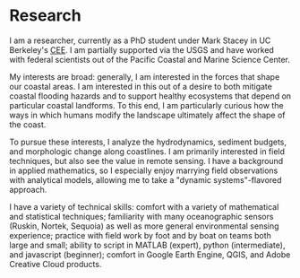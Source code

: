 # Research

I am a researcher, currently as a PhD student under Mark Stacey in UC Berkeley's <a href="https://ce.berkeley.edu/">CEE</a>. I am partially supported via the USGS and have worked with federal scientists out of the Pacific Coastal and Marine Science Center. 

My interests are broad: generally, I am interested in the forces that shape our coastal areas. I am interested in this out of a desire to both mitigate coastal flooding hazards and to support healthy ecosystems that depend on particular coastal landforms. To this end, I am particularly curious how the ways in which humans modify the landscape ultimately affect the shape of the coast. 

To pursue these interests, I analyze the hydrodynamics, sediment budgets, and morphologic change along coastlines. I am primarily interested in field techniques, but also see the value in remote sensing. I have a background in applied mathematics, so I especially enjoy marrying field observations with analytical models, allowing me to take a "dynamic systems"-flavored approach. 

I have a variety of technical skills: comfort with a variety of mathematical and statistical techniques; familiarity with many oceanographic sensors (Ruskin, Nortek, Sequoia) as well as more general environmental sensing experience; practice with field work by foot and by boat on teams both large and small; ability to script in MATLAB (expert), python (intermediate), and javascript (beginner); comfort in Google Earth Engine, QGIS, and Adobe Creative Cloud products. 
